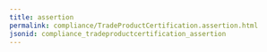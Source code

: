 ```yaml
---
title: assertion
permalink: compliance/TradeProductCertification.assertion.html
jsonid: compliance_tradeproductcertification_assertion
---
```

